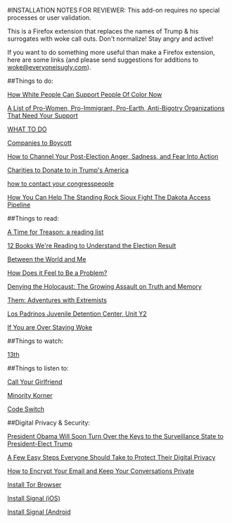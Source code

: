 #INSTALLATION NOTES FOR REVIEWER:
This add-on requires no special processes or user validation.

This is a Firefox extension that replaces the names of Trump & his surrogates with woke call outs. Don't normalize! Stay angry and active!

If you want to do something more useful than make a Firefox extension, here are some links
(and please send suggestions for additions to woke@everyoneisugly.com).

##Things to do:

[How White People Can Support People Of Color Now](https://www.buzzfeed.com/hannahgiorgis/how-white-people-can-support-people-of-color-right-now?utm_term=.xfZMkGdxdB#.tuk5y1bObQ)

[A List of Pro-Women, Pro-Immigrant, Pro-Earth, Anti-Bigotry Organizations That Need Your Support](http://jezebel.com/a-list-of-pro-women-pro-immigrant-pro-earth-anti-big-1788752078)

[WHAT TO DO](https://medium.com/@thelindywest/what-to-do-d17e58305fa7#.zh8gwrdt7)

[Companies to Boycott](https://docs.google.com/spreadsheets/d/1vu0Y0HvadMgG_LN7dF8W7M66oPCcx_nmSARQWirV7iY/htmlview?sle=true#gid=0)

[How to Channel Your Post-Election Anger, Sadness, and Fear Into Action](http://www.slate.com/articles/news_and_politics/politics/2016/11/how_liberals_can_channel_their_post_election_anxiety_into_action.html)

[Charities to Donate to in Trump's America](http://www.pajiba.com/seriously_random_lists/charities-to-donate-to-in-trumps-america.php)

[how to contact your congresspeople](https://twitter.com/editoremilye/status/797243415922515970)

[How You Can Help The Standing Rock Sioux Fight The Dakota Access Pipeline](http://www.huffingtonpost.com/entry/help-standing-rock-sioux-dakota-access-pipeline_us_583480c9e4b000af95eca013?)

##Things to read:

[A Time for Treason: a reading list](http://thenewinquiry.com/features/a-time-for-treason/)

[12 Books We're Reading to Understand the Election Result](http://nymag.com/thecut/2016/11/12-books-were-reading-to-understand-the-election-result.html)

[Between the World and Me](https://www.amazon.com/Between-World-Me-Ta-Nehisi-Coates-ebook/dp/B00SEFAIRI/ref=sr_1_1?s=books&ie=UTF8&qid=1479921027&sr=1-1&keywords=between+the+world+and+me)

[How Does it Feel to Be a Problem?](https://www.amazon.com/dp/0143115413/)

[Denying the Holocaust: The Growing Assault on Truth and Memory](https://www.amazon.com/Denying-Holocaust-Growing-Assault-Memory/dp/0452272742)

[Them: Adventures with Extremists](https://www.amazon.com/dp/B00570B692/ref=dp-kindle-redirect?_encoding=UTF8&btkr=1)

[Los Padrinos Juvenile Detention Center, Unit Y2 ](http://hyperallergic.com/338196/one-poem-by-christopher-soto/)

[If You are Over Staying Woke](https://www.poetryfoundation.org/poems-and-poets/poems/detail/58028)

##Things to watch:

[13th](https://www.netflix.com/title/80091741)

##Things to listen to:

[Call Your Girlfriend](http://www.callyourgirlfriend.com/)

[Minority Korner](http://www.maximumfun.org/shows/minority-korner)

[Code Switch](http://www.npr.org/sections/codeswitch/)

##Digital Privacy & Security:

[President Obama Will Soon Turn Over the Keys to the Surveillance State to President-Elect Trump](https://www.aclu.org/blog/speak-freely/president-obama-will-soon-turn-over-keys-surveillance-state-president-elect-trump)

[A Few Easy Steps Everyone Should Take to Protect Their Digital Privacy](https://www.aclu.org/blog/speak-freely/few-easy-steps-everyone-should-take-protect-their-digital-privacy)

[How to Encrypt Your Email and Keep Your Conversations Private](http://lifehacker.com/how-to-encrypt-your-email-and-keep-your-conversations-p-1133495744)

[Install Tor Browser](https://www.torproject.org/projects/torbrowser.html.en)

[Install Signal (iOS)](https://itunes.apple.com/us/app/signal-private-messenger/id874139669?mt=8&ign-mpt=uo%3D4)

[Install Signal (Android](https://play.google.com/store/apps/details?id=org.thoughtcrime.securesms&hl=en)


